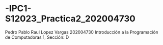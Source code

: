 # -IPC1-S12023_Practica2_202004730
Pedro Pablo Raul Lopez Vargas
202004730
Introducción a la Programación de Computadoras 1, Sección: D

